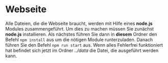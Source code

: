 # Webseite

Alle Dateien, die die Webseite braucht, werden mit Hilfe eines **node.js** Modules zusammengeführt.
Um dies zu machen müssen Sie zunächst **node.js** installieren.
Als nächstes führen Sie dann in **diesem** Ordner den Befehl `npm install` aus um die nötigen Module runterzuladen.
Danach führen Sie den Befehl `npm run start` aus.
Wenn alles Fehlerfrei funktioniert hat befindet sich jetzt im Ordner *../data* die Datei, die ausgeführt werden kann.
